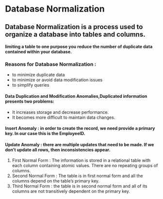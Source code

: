 # Database Normalization
## Database Normalization is a process used to organize a database into tables and columns.

#### limiting a table to one purpose you reduce the number of duplicate data contained within your database.

### Reasons for Database Normalization :

* to minimize duplicate data
* to minimize or avoid data modification issues
* to simplify queries

#### Data Duplication and Modification Anomalies,Duplicated information presents two problems:

* It increases storage and decrease performance.
* It becomes more difficult to maintain data changes.

#### Insert Anomaly :  in order to create the record, we need provide a primary key.  In our case this is the EmployeeID.
#### Update Anomaly : there are multiple updates that need to be made.  If we don’t update all rows, then inconsistencies appear.

1. First Normal Form : The information is stored in a relational table with each column containing atomic values. There are no repeating groups of columns.
2. Second Normal Form : The table is in first normal form and all the columns depend on the table’s primary key.
3. Third Normal Form :  the table is in second normal form and all of its columns are not transitively dependent on the primary key.
